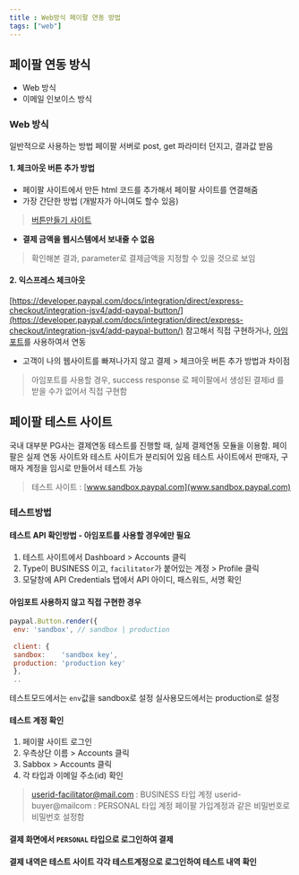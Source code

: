 ```yaml
---
title : Web방식 페이팔 연동 방법
tags: ["web"]
---
```

## 페이팔 연동 방식
-   Web 방식
-   이메일 인보이스 방식
### Web 방식
일반적으로 사용하는 방법
페이팔 서버로 post, get 파라미터 던지고, 결과값 받음
#### 1. 체크아웃 버튼 추가 방법
-   페이팔 사이트에서 만든 html 코드를 추가해서 페이팔 사이트를 연결해줌
-   가장 간단한 방법 (개발자가 아니여도 할수 있음)
> [버튼만들기 사이트](https://www.paypal.com/kr/webapps/mpp/logos-buttons)

-   **결제 금액을 웹시스템에서 보내줄 수 없음**
    
> 확인해본 결과, parameter로 결제금액을 지정할 수 있을 것으로 보임

#### 2. 익스프레스 체크아웃
[https://developer.paypal.com/docs/integration/direct/express-checkout/integration-jsv4/add-paypal-button/](https://developer.paypal.com/docs/integration/direct/express-checkout/integration-jsv4/add-paypal-button/) 참고해서 직접 구현하거나, [아임포트](http://www.iamport.kr/)를 사용하여서 연동
-   고객이 나의 웹사이트를 빠져나가지 않고 결제 > 체크아웃 버튼 추가 방법과 차이점
> 아임포트를 사용할 경우, success response 로 페이팔에서 생성된 결제id 를 받을 수가 없어서 직접 구현함

## 페이팔 테스트 사이트
국내 대부분 PG사는 결제연동 테스트를 진행할 때, 실제 결제연동 모듈을 이용함.
페이팔은 실제 연동 사이트와 테스트 사이트가 분리되어 있음
테스트 사이트에서 판매자, 구매자 계정을 임시로 만들어서 테스트 가능

> 테스트 사이트 : [www.sandbox.paypal.com](www.sandbox.paypal.com)

### 테스트방법
#### 테스트 API 확인방법 - 아임포트를 사용할 경우에만 필요
1.  테스트 사이트에서 Dashboard > Accounts 클릭
2.  Type이 BUSINESS 이고, `facilitator`가 붙어있는 계정 > Profile 클릭
3.  모달창에 API Credentials 탭에서 API 아이디, 패스워드, 서명 확인
   
#### 아임포트 사용하지 않고 직접 구현한 경우
```javascript javascript
paypal.Button.render({  
 env: 'sandbox', // sandbox | production  
    
 client: {  
 sandbox:    'sandbox key',	
 production: 'production key'  
 },  
 ..
 ```
테스트모드에서는 `env`값을 sandbox로 설정
실사용모드에서는 production로 설정

#### 테스트 계정 확인
1.  페이팔 사이트 로그인
2.  우측상단 이름 > Accounts 클릭
3.  Sabbox > Accounts 클릭
4.  각 타입과 이메일 주소(id) 확인
> userid-facilitator@mail.com : BUSINESS 타입 계정
>  userid-buyer@mailcom : PERSONAL 타입 계정
> 페이팔 가입계정과 같은 비밀번호로 비밀번호 설정함

#### 결제 화면에서 `PERSONAL` 타입으로 로그인하여 결제

#### 결제 내역은 테스트 사이트 각각 테스트계정으로 로그인하여 테스트 내역 확인
<!--stackedit_data:
eyJoaXN0b3J5IjpbLTE3MTI1NjUzMDldfQ==
-->